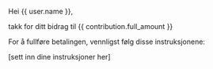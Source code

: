 Hei {{ user.name }},

takk for ditt bidrag til {{ contribution.full_amount }}

For å fullføre betalingen, vennligst følg disse instruksjonene:

[sett inn dine instruksjoner her]
